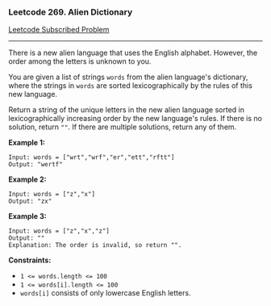 ### Leetcode 269. Alien Dictionary

[Leetcode Subscribed Problem](https://leetcode.com/problems/alien-dictionary/)

---

There is a new alien language that uses the English alphabet. However, the order among the letters is unknown to you.

You are given a list of strings `words` from the alien language's dictionary, where the strings in `words` are sorted
lexicographically by the rules of this new language.

Return a string of the unique letters in the new alien language sorted in lexicographically increasing order by the new
language's rules. If there is no solution, return `""`. If there are multiple solutions, return any of them.

**Example 1:**

```
Input: words = ["wrt","wrf","er","ett","rftt"]
Output: "wertf"
```

**Example 2:**

```
Input: words = ["z","x"]
Output: "zx"
```

**Example 3:**

```
Input: words = ["z","x","z"]
Output: ""
Explanation: The order is invalid, so return "".
```

**Constraints:**

- `1 <= words.length <= 100`
- `1 <= words[i].length <= 100`
- `words[i]` consists of only lowercase English letters.

